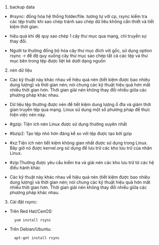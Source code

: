 1. backup data

- #rsync: đồng hóa hệ thống folder/file. tương tự với cp, rsync kiểm tra các tệp trước khi sao chép tránh sao chép dữ liêu không cần thiết và tiết kiệm thời gian.

- hiệu quả khi  đệ quy sao chép 1 cây thư mục qua mạng, chỉ truyền sự thay đổi.

- Người ta thường đồng bộ hóa cây thư mục đích với gốc, sử dụng option rsync -r để đệ quy xuống cây thư mục sao chép tất cả các tệp và thư mục bên trong tệp được liệt kê dưới dạng nguồn

2. nén dữ liệu

- Các kỹ thuật này khác nhau về hiệu quả nén (tiết kiệm được bao nhiêu dung lượng) và thời gian nén; nói chung các kỹ thuật hiệu quả hơn mất nhiều thời gian hơn. Thời gian giải nén không thay đổi nhiều giữa các phương pháp khác nhau.

- Dữ liệu tệp thường được nén để tiết kiệm dung lượng ổ đĩa và giảm thời gian truyền tệp qua mạng. Linux sử dụng một số phương pháp để thực hiện việc nén này.

- #gzip: Tiện ích nén Linux được sử dụng thường xuyên nhất

- #bzip2: 	Tạo tệp nhỏ hơn đáng kể so với tệp được tạo bởi gzip

- #xz:Tiện ích nén tiết kiệm không gian nhất được sử dụng trong Linux. Bây giờ nó được kernel.org sử dụng để lưu trữ các kho lưu trữ của nhân Linux.

- #zip:Thường được yêu cầu kiểm tra và giải nén các kho lưu trữ từ các hệ điều hành khác

- Các kỹ thuật này khác nhau về hiệu quả nén (tiết kiệm được bao nhiêu dung lượng) và thời gian nén; nói chung các kỹ thuật hiệu quả hơn mất nhiều thời gian hơn. Thời gian giải nén không thay đổi nhiều giữa các phương pháp khác nhau.

3. Cài đặt rsync:

- Trên Red Hat/CenOS:

        yum install rsync
        
- Trên Debian/Ubuntu:

        apt-get install rsync

